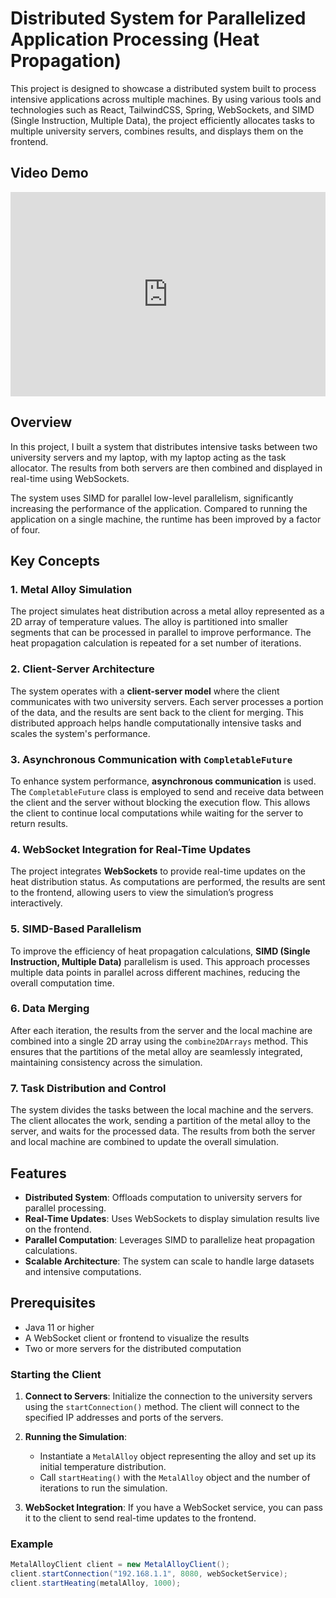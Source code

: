 # Distributed System for Parallelized Application Processing (Heat Propagation)

This project is designed to showcase a distributed system built to process intensive applications across multiple machines. By using various tools and technologies such as React, TailwindCSS, Spring, WebSockets, and SIMD (Single Instruction, Multiple Data), the project efficiently allocates tasks to multiple university servers, combines results, and displays them on the frontend.

## Video Demo
<div style="position: relative; padding-bottom: 64.90384615384616%; height: 0;"><iframe src="https://www.loom.com/embed/743c0009f2aa431c8602f75161d9881d?sid=dedc257e-f06b-49a2-ac17-0fdaa04d5da9" frameborder="0" webkitallowfullscreen mozallowfullscreen allowfullscreen style="position: absolute; top: 0; left: 0; width: 100%; height: 100%;"></iframe></div>

## Overview

In this project, I built a system that distributes intensive tasks between two university servers and my laptop, with my laptop acting as the task allocator. The results from both servers are then combined and displayed in real-time using WebSockets.

The system uses SIMD for parallel low-level parallelism, significantly increasing the performance of the application. Compared to running the application on a single machine, the runtime has been improved by a factor of four.

## Key Concepts

### 1. Metal Alloy Simulation
The project simulates heat distribution across a metal alloy represented as a 2D array of temperature values. The alloy is partitioned into smaller segments that can be processed in parallel to improve performance. The heat propagation calculation is repeated for a set number of iterations.

### 2. Client-Server Architecture
The system operates with a **client-server model** where the client communicates with two university servers. Each server processes a portion of the data, and the results are sent back to the client for merging. This distributed approach helps handle computationally intensive tasks and scales the system's performance.

### 3. Asynchronous Communication with `CompletableFuture`
To enhance system performance, **asynchronous communication** is used. The `CompletableFuture` class is employed to send and receive data between the client and the server without blocking the execution flow. This allows the client to continue local computations while waiting for the server to return results.

### 4. WebSocket Integration for Real-Time Updates
The project integrates **WebSockets** to provide real-time updates on the heat distribution status. As computations are performed, the results are sent to the frontend, allowing users to view the simulation’s progress interactively.

### 5. SIMD-Based Parallelism
To improve the efficiency of heat propagation calculations, **SIMD (Single Instruction, Multiple Data)** parallelism is used. This approach processes multiple data points in parallel across different machines, reducing the overall computation time.

### 6. Data Merging
After each iteration, the results from the server and the local machine are combined into a single 2D array using the `combine2DArrays` method. This ensures that the partitions of the metal alloy are seamlessly integrated, maintaining consistency across the simulation.

### 7. Task Distribution and Control
The system divides the tasks between the local machine and the servers. The client allocates the work, sending a partition of the metal alloy to the server, and waits for the processed data. The results from both the server and local machine are combined to update the overall simulation.

## Features

- **Distributed System**: Offloads computation to university servers for parallel processing.
- **Real-Time Updates**: Uses WebSockets to display simulation results live on the frontend.
- **Parallel Computation**: Leverages SIMD to parallelize heat propagation calculations.
- **Scalable Architecture**: The system can scale to handle large datasets and intensive computations.

## Prerequisites

- Java 11 or higher
- A WebSocket client or frontend to visualize the results
- Two or more servers for the distributed computation

### Starting the Client

1. **Connect to Servers**: Initialize the connection to the university servers using the `startConnection()` method. The client will connect to the specified IP addresses and ports of the servers.

2. **Running the Simulation**: 
    - Instantiate a `MetalAlloy` object representing the alloy and set up its initial temperature distribution.
    - Call `startHeating()` with the `MetalAlloy` object and the number of iterations to run the simulation.

3. **WebSocket Integration**: If you have a WebSocket service, you can pass it to the client to send real-time updates to the frontend.

### Example

```java
MetalAlloyClient client = new MetalAlloyClient();
client.startConnection("192.168.1.1", 8080, webSocketService);
client.startHeating(metalAlloy, 1000);
```